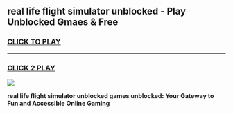 
## real life flight simulator unblocked - Play Unblocked Gmaes & Free
<h3>
<a href="https://news.freeplayer.one?title=real_life_flight_simulator_unblocked&ref=16F">CLICK TO PLAY</a></h3>
<hr>

<h3>
<a href="https://news.freeplayer.one?title=real_life_flight_simulator_unblocked&ref=16F">CLICK 2 PLAY</a>
  
</h3>

<a href="https://news.freeplayer.one?title=real_life_flight_simulator_unblocked&ref=16F/"><img src="https://clearcache.store/games.png"></a>


**real life flight simulator unblocked games unblocked: Your Gateway to Fun and Accessible Online Gaming**
